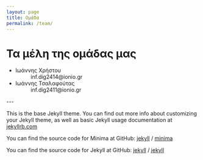 ```yaml
---
layout: page
title: Ομάδα
permalink: /team/
---
```


<h1>Τα μέλη της ομάδας μας</h1>

<dl>
  <ul> 
    <dt><li>Ιωάννης Χρήστου</li></dt>
    <dd>inf.dig2414@ionio.gr</dd>
    <dt><li>Ιωάννης Τσαλαφούτας</li></dt>
    <dd>inf.dig2411@ionio.gr</dd>
  </ul>
</dl>
---


This is the base Jekyll theme. You can find out more info about customizing your Jekyll theme, as well as basic Jekyll usage documentation at [jekyllrb.com](https://jekyllrb.com/)

You can find the source code for Minima at GitHub:
[jekyll][jekyll-organization] /
[minima](https://github.com/jekyll/minima)

You can find the source code for Jekyll at GitHub:
[jekyll][jekyll-organization] /
[jekyll](https://github.com/jekyll/jekyll)


[jekyll-organization]: https://github.com/jekyll
